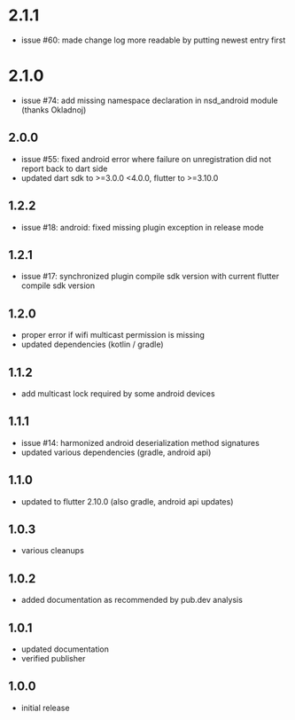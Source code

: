 # 2.1.1

* issue #60: made change log more readable by putting newest entry first

# 2.1.0

* issue #74: add missing namespace declaration in nsd_android module (thanks Okladnoj)

## 2.0.0

* issue #55: fixed android error where failure on unregistration did not report back to dart side
* updated dart sdk to >=3.0.0 <4.0.0, flutter to >=3.10.0

## 1.2.2

* issue #18: android: fixed missing plugin exception in release mode

## 1.2.1

* issue #17: synchronized plugin compile sdk version with current flutter compile sdk version

## 1.2.0

* proper error if wifi multicast permission is missing
* updated dependencies (kotlin / gradle)

## 1.1.2

* add multicast lock required by some android devices

## 1.1.1

* issue #14: harmonized android deserialization method signatures
* updated various dependencies (gradle, android api)

## 1.1.0

* updated to flutter 2.10.0 (also gradle, android api updates)

## 1.0.3

* various cleanups

## 1.0.2

* added documentation as recommended by pub.dev analysis

## 1.0.1

* updated documentation
* verified publisher

## 1.0.0

* initial release
